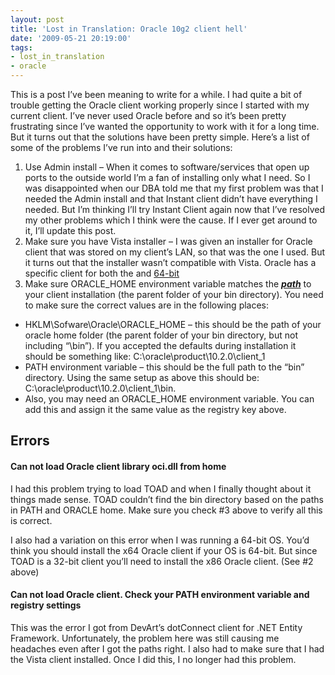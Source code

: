 ```yaml
---
layout: post
title: 'Lost in Translation: Oracle 10g2 client hell'
date: '2009-05-21 20:19:00'
tags:
- lost_in_translation
- oracle
---
```


This is a post I’ve been meaning to write for a while. I had quite a bit of trouble getting the Oracle client working properly since I started with my current client. I’ve never used Oracle before and so it’s been pretty frustrating since I’ve wanted the opportunity to work with it for a long time. But it turns out that the solutions have been pretty simple. Here’s a list of some of the problems I’ve run into and their solutions:

1. Use Admin install – When it comes to software/services that open up ports to the outside world I’m a fan of installing only what I need. So I was disappointed when our DBA told me that my first problem was that I needed the Admin install and that Instant client didn’t have everything I needed. But I’m thinking I’ll try Instant Client again now that I’ve resolved my other problems which I think were the cause. If I ever get around to it, I’ll update this post.
2. Make sure you have Vista installer – I was given an installer for Oracle client that was stored on my client’s LAN, so that was the one I used. But it turns out that the installer wasn’t compatible with Vista. Oracle has a specific client for both the and [64-bit](http://www.oracle.com/technology/software/products/database/oracle10g/htdocs/10204_winx64_vista_win2k8.html)
3. Make sure ORACLE_HOME environment variable matches the **<u>_path_</u>** to your client installation (the parent folder of your bin directory). You need to make sure the correct values are in the following places:

* HKLM\Sofware\Oracle\ORACLE_HOME – this should be the path of your oracle home folder (the parent folder of your bin directory, but not including “\bin”). If you accepted the defaults during installation it should be something like: C:\oracle\product\10.2.0\client_1
* PATH environment variable – this should be the full path to the “bin” directory. Using the same setup as above this should be: C:\oracle\product\10.2.0\client_1\bin.
* Also, you may need an ORACLE_HOME environment variable. You can add this and assign it the same value as the registry key above.

## Errors

#### Can not load Oracle client library oci.dll from home

I had this problem trying to load TOAD and when I finally thought about it things made sense. TOAD couldn’t find the bin directory based on the paths in PATH and ORACLE home. Make sure you check #3 above to verify all this is correct.

I also had a variation on this error when I was running a 64-bit OS. You’d think you should install the x64 Oracle client if your OS is 64-bit. But since TOAD is a 32-bit client you’ll need to install the x86 Oracle client. (See #2 above)

#### Can not load Oracle client. Check your PATH environment variable and registry settings

This was the error I got from DevArt’s dotConnect client for .NET Entity Framework. Unfortunately, the problem here was still causing me headaches even after I got the paths right. I also had to make sure that I had the Vista client installed. Once I did this, I no longer had this problem.